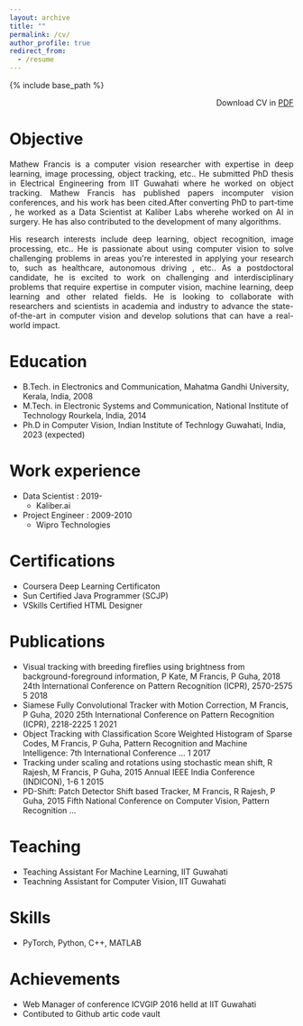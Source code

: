 ```yaml
---
layout: archive
title: ""
permalink: /cv/
author_profile: true
redirect_from:
  - /resume
---
```


{% include base_path %}
<p align="right">Download CV in <a href="files/cv.pdf">PDF</a></p>

Objective
======
<p align="justify">Mathew Francis is a computer vision researcher with expertise in deep learning, image processing, object tracking, etc.. He submitted PhD thesis in Electrical Engineering from IIT Guwahati where he worked on object tracking. Mathew Francis has published papers incomputer vision conferences, and his work has been cited.After converting PhD to part-time , he worked as a Data Scientist at Kaliber Labs wherehe worked on AI in surgery. He has also contributed to the development of many algorithms.</p>

<p align="justify">His research interests include deep learning, object recognition, image processing, etc.. He is passionate about using computer vision to solve challenging problems in areas you're interested in applying your research to, such as healthcare, autonomous driving , etc.. As a postdoctoral candidate, he is excited to work on challenging and interdisciplinary problems that require expertise in computer vision, machine learning, deep learning and other related fields. He is looking to collaborate with researchers and scientists in academia and industry to advance the state-of-the-art in computer vision and develop solutions that can have a real-world impact.</p>

Education
======
* B.Tech. in Electronics and Communication, Mahatma Gandhi University, Kerala, India, 2008
* M.Tech. in Electronic Systems and Communication, National Institute of Technology Rourkela, India, 2014
* Ph.D in Computer Vision, Indian Institute of Technlogy Guwahati, India, 2023 (expected)

Work experience
======
* Data Scientist : 2019-
  * Kaliber.ai
* Project Engineer : 2009-2010
  * Wipro Technologies

  
Certifications
======
* Coursera Deep Learning Certificaton 
* Sun Certified Java Programmer (SCJP)
* VSkills Certified HTML Designer


Publications
======
* Visual tracking with breeding fireflies using brightness from background-foreground information, P Kate, M Francis, P Guha, 2018 24th International Conference on Pattern Recognition (ICPR), 2570-2575	5	2018
* Siamese Fully Convolutional Tracker with Motion Correction, M Francis, P Guha, 2020 25th International Conference on Pattern Recognition (ICPR), 2218-2225	1	2021
* Object Tracking with Classification Score Weighted Histogram of Sparse Codes, M Francis, P Guha, Pattern Recognition and Machine Intelligence: 7th International Conference …	1	2017
* Tracking under scaling and rotations using stochastic mean shift, R Rajesh, M Francis, P Guha, 2015 Annual IEEE India Conference (INDICON), 1-6	1	2015
* PD-Shift: Patch Detector Shift based Tracker, M Francis, R Rajesh, P Guha, 2015 Fifth National Conference on Computer Vision, Pattern Recognition …
  
Teaching
======
* Teaching Assistant For Machine Learning, IIT Guwahati 
* Teachning Assistant for Computer Vision, IIT Guwahati 
  
Skills
======
* PyTorch, Python, C++, MATLAB

Achievements
======
* Web Manager of conference ICVGIP 2016 helld at IIT Guwahati
* Contibuted to Github artic code vault
